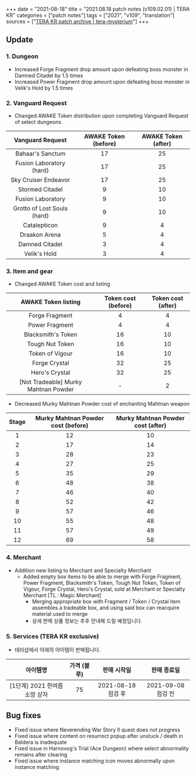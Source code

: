 +++
date = "2021-08-18"
title = "2021.08.18 patch notes (v109.02.01) | TERA KR"
categories = ["patch notes"]
tags = ["2021", "v109", "translation"]
sources = ["[TERA KR patch archive | tera-mysterium](/ko/patch/2021/v109-02-01)"]
+++

## Update

### **1.** Dungeon
- Increased Forge Fragment drop amount upon defeating boss monster in Damned Citadel by 1.5 times
- Increased Power Fragment drop amount upon defeating boss monster in Velik's Hold by 1.5 times

### **2.** Vanguard Request
- Changed AWAKE Token distribution upon completing Vanguard Request of select dungeons

| Vanguard Request | AWAKE Token (before) | AWAKE Token (after) |
| :-: | :-: | :-: |
| Bahaar's Sanctum | 17 | 25 |
| Fusion Laboratory (hard) | 17 | 25 |
| Sky Cruiser Endeavor | 17 | 25 |
| Stormed Citadel | 9 | 10 |
| Fusion Laboratory | 9 | 10 |
| Grotto of Lost Souls (hard) | 9 | 10 |
| Catalepticon | 9 | 4 |
| Draakon Arena | 5 | 4 |
| Damned Citadel | 3 | 4 |
| Velik's Hold | 3 | 4 |

### **3.** Item and gear
- Changed AWAKE Token cost and listing

| AWAKE Token listing | Token cost (before) | Token cost (after) |
| :-: | :-: | :-: |
| Forge Fragment | 4 | 4 |
| Power Fragment | 4 | 4 |
| Blacksmith's Token | 16 | 10 |
| Tough Nut Token | 16 | 10 |
| Token of Vigour | 16 | 10 |
| Forge Crystal | 32 | 25 |
| Hero's Crystal | 32 | 25 |
| [Not Tradeable] Murky Mahtnan Powder | - | 2 |

- Decreased Murky Mahtnan Powder cost of enchanting Mahtnan weapon

| Stage | Murky Mahtnan Powder cost (before) | Murky Mahtnan Powder cost (after) |
| :-: | :-: | :-: |
| 1 | 12 | 10 |
| 2 | 17 | 14 |
| 3 | 28 | 23 |
| 4 | 27 | 25 |
| 5 | 35 | 29 |
| 6 | 48 | 38 |
| 7 | 46 | 40 |
| 8 | 52 | 42 |
| 9 | 57 | 46 |
| 10 | 55 | 48 |
| 11 | 57 | 49 |
| 12 | 69 | 58 |

### **4.** Merchant
- Addition new listing to Merchant and Specialty Merchant
  - Added empty box items to be able to merge with Forge Fragment, Power Fragment, Blacksmith's Token, Tough Nut Token, Token of Vigour, Forge Crystal, Hero's Crystal, sold at Merchant or Specialty Merchant [TL : Magic Merchant]
    - Merging appropriate box with Fragment / Token / Crystal item assembles a tradeable box, and using said box can reacquire material used to merge
    - 상세 판매 상품 정보는 추후 안내해 드릴 예정입니다.

### **5.** Services (TERA KR exclusive)
- 테라샵에서 아래의 아이템이 판매됩니다.

| 아이템명 | 가격 (블루) | 판매 시작일 | 판매 종료일 |
| :-: | :-: | :-: | :-: |
| [1단계] 2021 한여름 소망 상자 | 75 | 2021-08-18 점검 후 | 2021-09-08 점검 전 |

## Bug fixes

- Fixed issue where Neverending War Story II quest does not progress
- Fixed issue where content on resurrect popup after unstuck / death in Baldera is inadequate
- Fixed issue in Harnovog's Trial (Ace Dungeon) where select abnormality remains after clearing
- Fixed issue where instance matching icon moves abnormally upon instance matching
